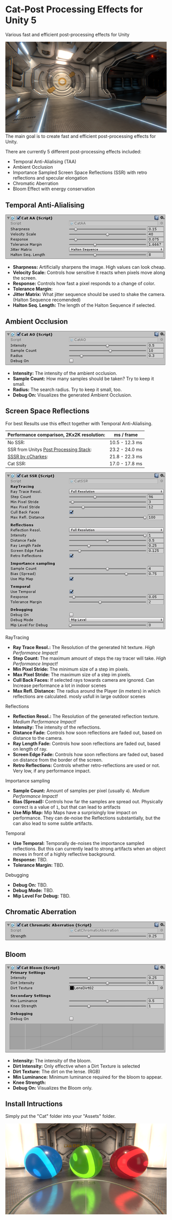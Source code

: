 # Cat-Post Processing Effects for Unity 5
Various fast and efficient post-processing effects for Unity

![Main Img 1][ElevatorDoor_IMG]
The main goal is to create fast and efficient post-processing effects for Unity.

There are currently 5 different post-processing effects included:
- Temporal Anti-Alialising (TAA)
- Ambient Occlusion
- Importance Sampled Screen Space Reflections (SSR) with retro reflections and specular elongation
- Chromatic Aberration
- Bloom Effect with energy conservation

## Temporal Anti-Alialising
![TemporalAntiAlialisingGUI_IMG][TemporalAntiAlialisingGUI_IMG]
- **Sharpness:** Artificially sharpens the image. High values can look cheap.
- **Velocity Scale:** Controls how sensitive it reacts when pixels move along the screen.
- **Response:** Controls how fast a pixel responds to a change of color.
- **Tolerance Margin:** 
- **Jitter Matrix:** What jitter sequence should be used to shake the camera. (Halton Sequence recomended)
- **Halton Seq. Length:** The length of the Halton Sequence if selected.

## Ambient Occlusion
![AmbientOcclusionGUI_IMG][AmbientOcclusionGUI_IMG]
- **Intensity:** The intensity of the ambient occlusion.
- **Sample Count:** How many samples should be taken? Try to keep it small.
- **Radius:** The search radius. Try to keep it small, too.
- **Debug On:** Visualizes the generated Ambient Occlusion.


## Screen Space Reflections
For best Results use this effect together with Temporal Anti-Alialising.

Performance comparison, 2Kx2K resolution: | ms / frame
--- | ---
No SSR: | 10.5 - 12.3 ms
SSR from Unitys [Post Processing Stack](https://github.com/Unity-Technologies/PostProcessing): | 23.2 - 24.0 ms
[SSSR by cCharkes](https://github.com/cCharkes/StochasticScreenSpaceReflection): | 21.8 - 22.3 ms
Cat SSR: | 17.0 - 17.8 ms

![ScreenSpaceReflectionsGUI_IMG][ScreenSpaceReflectionsGUI_IMG]

RayTracing
- **Ray Trace Resol.:** The Resolution of the generated hit texture. _High Performance Impact!_
- **Step Count:** The maximum amount of steps the ray tracer will take. _High Performance Impact!_
- **Min Pixel Stride:** The minimum size of a step im pixels.
- **Max Pixel Stride:** The maximum size of a step im pixels.
- **Cull Back Faces:** If selected rays towards camera are ignored. Can Increase performance a lot in indoor scenes
- **Max Refl. Distance:** The radius around the Player (in meters) in which reflections are calculated. mosly usfull in large outdoor scenes

Reflections
- **Reflection Resol.:** The Resolution of the generated reflection texture. _Medium Performance Impact!_
- **Intensity:** The intensity of the reflections.
- **Distance Fade:** Controls how soon reflections are faded out, based on distance to the camera.
- **Ray Length Fade:** Controls how soon reflections are faded out, based on length of ray.
- **Screen Edge Fade:** Controls how soon reflections are faded out, based on distance from the border of the screen.
- **Retro Reflections:** Controls whether retro-reflections are used or not. Very low, if any performance impact.

Importance sampling
- **Sample Count:** Amount of samples per pixel (usually `4`). _Medium Performance Impact!_
- **Bias (Spread):** Controls how far the samples are spread out. Physically correct is a value of `1`, but that can lead to artifacts
- **Use Mip Map:** Mip Maps have a surprisingly low impact on performance. They can de-noise the Reflections substantially, but the can also lead to some subtle artifacts.

Temporal
- **Use Temporal:** Temporally de-noises the importance sampled reflections. But this can currently lead to strong artifacts when an object moves in front of a highly reflective background.
- **Response:** TBD.
- **Tolerance Margin:** TBD.

Debugging
- **Debug On:** TBD.
- **Debug Mode:** TBD.
- **Mip Level For Debug:** TBD.

## Chromatic Aberration
![ChromaticAberrationGUI_IMG][ChromaticAberrationGUI_IMG]

## Bloom
![BloomGUI_IMG][BloomGUI_IMG]
- **Intensity:** The intensity of the bloom.
- **Dirt Intensity:** Only effective when a Dirt Texture is selected  
- **Dirt Texture:** The dirt on the lense. (RGB)
- **Min Luminance:** Minimum luminance required for the bloom to appear.
- **Knee Strength:** 
- **Debug On:** Visualizes the Bloom only.

## Install Intructions
Simply put the "Cat" folder into your "Assets" folder.

![Main Img 2][coloredBalls_IMG]


[coloredBalls_IMG]:              Media/coloredBalls.png               "All Effects in action 1"
[ElevatorDoor_IMG]:              Media/ElevatorDoor.png               "All Effects in action 2"
[TemporalAntiAlialisingGUI_IMG]: Media/CatAAGUI.png                   "Temporal Anti-Alialising GUI"
[AmbientOcclusionGUI_IMG]:       Media/CatAOGUI.png                   "Ambient Occlusion GUI"
[ScreenSpaceReflectionsGUI_IMG]: Media/CatSSRGUI.png                  "Screen Space Reflections GUI"
[ChromaticAberrationGUI_IMG]:    Media/CatChromaticAberrationGUI.png  "Chromatic Aberration GUI"
[BloomGUI_IMG]:                  Media/CatBloomGUI.png                "Bloom Effect GUI"
